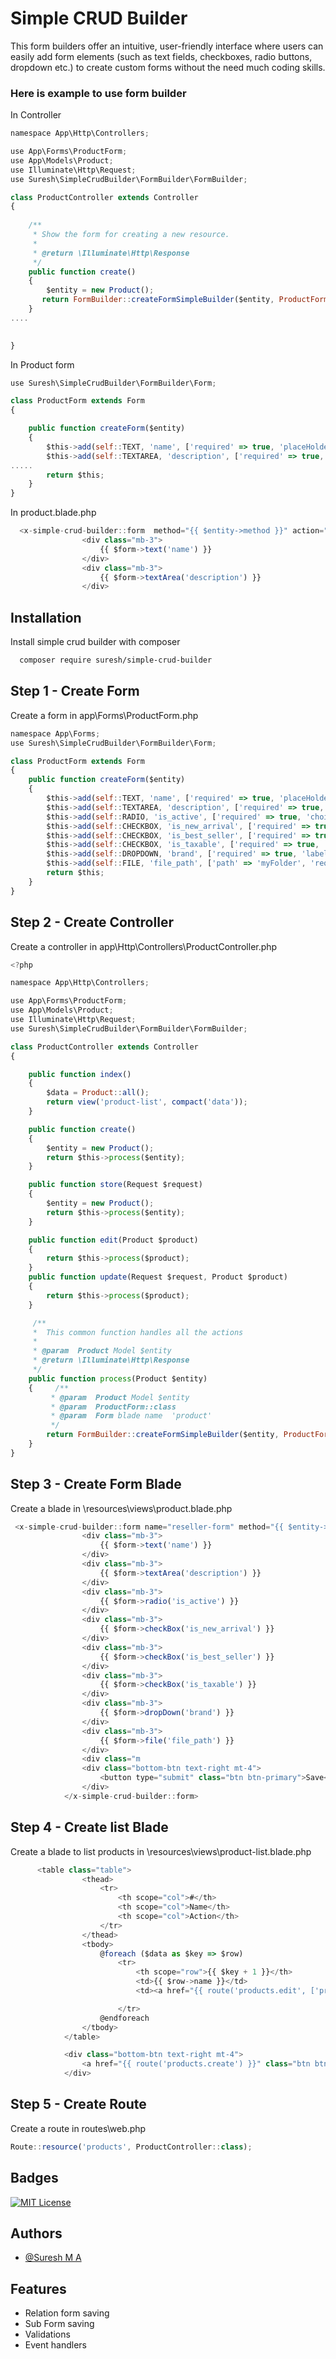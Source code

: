
# Simple CRUD Builder
This form builders offer an intuitive, user-friendly interface where users can easily add form elements (such as text fields, checkboxes, radio buttons, dropdown etc.) to create custom forms without the need much coding skills.




### Here is example to use form builder

In Controller
```javascript
namespace App\Http\Controllers;

use App\Forms\ProductForm;
use App\Models\Product;
use Illuminate\Http\Request;
use Suresh\SimpleCrudBuilder\FormBuilder\FormBuilder;

class ProductController extends Controller
{
     
    /**
     * Show the form for creating a new resource.
     *
     * @return \Illuminate\Http\Response
     */
    public function create()
    {
        $entity = new Product();
       return FormBuilder::createFormSimpleBuilder($entity, ProductForm::class, 'product');
    }
....
     

}

```
In Product form
```javascript
use Suresh\SimpleCrudBuilder\FormBuilder\Form;

class ProductForm extends Form
{

    public function createForm($entity)
    {
        $this->add(self::TEXT, 'name', ['required' => true, 'placeHolder' => 'Enter your product name', 'label' => 'Product Name']);
        $this->add(self::TEXTAREA, 'description', ['required' => true, 'placeHolder' => 'Enter your product description', 'label' => 'Product Description']);
..... 
        return $this;
    }
}
```

In product.blade.php
```javascript
  <x-simple-crud-builder::form  method="{{ $entity->method }}" action="{{ $entity->action }}">
                <div class="mb-3">
                    {{ $form->text('name') }}
                </div>
                <div class="mb-3">
                    {{ $form->textArea('description') }}
                </div>

```

 

## Installation

Install simple crud builder with composer

```bash
  composer require suresh/simple-crud-builder
```

## Step 1 - Create Form

Create a form in app\Forms\ProductForm.php

```javascript
namespace App\Forms;
use Suresh\SimpleCrudBuilder\FormBuilder\Form;

class ProductForm extends Form
{
    public function createForm($entity)
    {
        $this->add(self::TEXT, 'name', ['required' => true, 'placeHolder' => 'Enter your product name', 'label' => 'Product Name']);
        $this->add(self::TEXTAREA, 'description', ['required' => true, 'placeHolder' => 'Enter your product description', 'label' => 'Product Description']);
        $this->add(self::RADIO, 'is_active', ['required' => true, 'choices' => ['Active' => 1, 'In Active' => 0]]);
        $this->add(self::CHECKBOX, 'is_new_arrival', ['required' => true, 'label' => 'Is New Arrival']);
        $this->add(self::CHECKBOX, 'is_best_seller', ['required' => true, 'label' => 'Is Best Seller']);
        $this->add(self::CHECKBOX, 'is_taxable', ['required' => true, 'label' => 'Is Taxable']);
        $this->add(self::DROPDOWN, 'brand', ['required' => true, 'label' => 'Select Your Brand', 'placeHolder' => 'Select Brand', 'choices' => ['Brand A' => 1, 'Brand B' => 2, 'Brand C' => 3]]);
        $this->add(self::FILE, 'file_path', ['path' => 'myFolder', 'required' => true, 'label' => 'Upload your File']);
        return $this;
    }
}

```

## Step 2 - Create Controller

Create a controller in app\Http\Controllers\ProductController.php

```javascript
<?php

namespace App\Http\Controllers;

use App\Forms\ProductForm;
use App\Models\Product;
use Illuminate\Http\Request;
use Suresh\SimpleCrudBuilder\FormBuilder\FormBuilder;

class ProductController extends Controller
{

    public function index()
    {
        $data = Product::all();
        return view('product-list', compact('data'));
    }

    public function create()
    {
        $entity = new Product();
        return $this->process($entity);
    }

    public function store(Request $request)
    {
        $entity = new Product();
        return $this->process($entity);
    }

    public function edit(Product $product)
    {
        return $this->process($product);
    }
    public function update(Request $request, Product $product)
    {
        return $this->process($product);
    }

     /**
     *  This common function handles all the actions 
     *
     * @param  Product Model $entity
     * @return \Illuminate\Http\Response
     */
    public function process(Product $entity)
    {     /**
         * @param  Product Model $entity
         * @param  ProductForm::class 
         * @param  Form blade name  'product'
         */
        return FormBuilder::createFormSimpleBuilder($entity, ProductForm::class, 'product');
    }
}

```
## Step 3 - Create Form Blade

Create a blade in \resources\views\product.blade.php

```javascript
 <x-simple-crud-builder::form name="reseller-form" method="{{ $entity->method }}" action="{{ $entity->action }}" file="true">
                <div class="mb-3">
                    {{ $form->text('name') }}
                </div>
                <div class="mb-3">
                    {{ $form->textArea('description') }}
                </div>
                <div class="mb-3">
                    {{ $form->radio('is_active') }}
                </div>
                <div class="mb-3">
                    {{ $form->checkBox('is_new_arrival') }}
                </div>
                <div class="mb-3">
                    {{ $form->checkBox('is_best_seller') }}
                </div>
                <div class="mb-3">
                    {{ $form->checkBox('is_taxable') }}
                </div>
                <div class="mb-3">
                    {{ $form->dropDown('brand') }}
                </div>
                <div class="mb-3">
                    {{ $form->file('file_path') }}
                </div>
                <div class="m
                <div class="bottom-btn text-right mt-4">
                    <button type="submit" class="btn btn-primary">Save</button>
                </div>
            </x-simple-crud-builder::form>
```
## Step 4 - Create list Blade

Create a blade to list products in \resources\views\product-list.blade.php

```javascript
      <table class="table">
                <thead>
                    <tr>
                        <th scope="col">#</th>
                        <th scope="col">Name</th>
                        <th scope="col">Action</th>
                    </tr>
                </thead>
                <tbody>
                    @foreach ($data as $key => $row)
                        <tr>
                            <th scope="row">{{ $key + 1 }}</th>
                            <td>{{ $row->name }}</td>
                            <td><a href="{{ route('products.edit', ['product' => $row->id]) }}">Edit</a></td>

                        </tr>
                    @endforeach
                </tbody>
            </table>

            <div class="bottom-btn text-right mt-4">
                <a href="{{ route('products.create') }}" class="btn btn-primary">Add</a>
            </div>
```
## Step 5 - Create Route

Create a route in routes\web.php

```javascript
Route::resource('products', ProductController::class);
```

## Badges
[![MIT License](https://img.shields.io/badge/License-MIT-green.svg)](https://choosealicense.com/licenses/mit/)


## Authors

- [@Suresh M A](https://github.com/masuresh124)



## Features

- Relation form saving
- Sub Form saving
- Validations
- Event handlers
 

